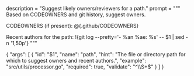 description = "Suggest likely owners/reviewers for a path."
prompt = """
Based on CODEOWNERS and git history, suggest owners.


CODEOWNERS (if present):
@{.github/CODEOWNERS}


Recent authors for the path:
!{git log --pretty='- %an %ae: %s' -- $1 | sed -n '1,50p'}
"""

{
  "args": [
    {
      "id": "$1",
      "name": "path",
      "hint": "The file or directory path for which to suggest owners and recent authors.",
      "example": "src/utils/processor.go",
      "required": true,
      "validate": "^\\S+$"
    }
  ]
}
